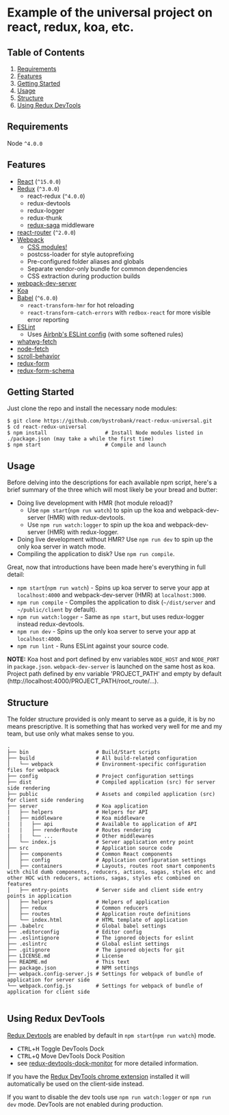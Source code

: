Example of the universal project on react, redux, koa, etc.
=======================

Table of Contents
-----------------
1. [Requirements](#requirements)
1. [Features](#features)
1. [Getting Started](#getting-started)
1. [Usage](#usage)
1. [Structure](#structure)
1. [Using Redux DevTools](#using-redux-devtools)

Requirements
------------

Node `^4.0.0`

Features
--------

* [React](https://github.com/facebook/react) (`^15.0.0`)
* [Redux](https://github.com/gaearon/redux) (`^3.0.0`)
  * react-redux (`^4.0.0`)
  * redux-devtools
  * redux-logger
  * redux-thunk
  * [redux-saga](https://github.com/yelouafi/redux-saga) middleware
* [react-router](https://github.com/rackt/react-router) (`^2.0.0`)
* [Webpack](https://github.com/webpack/webpack)
  * [CSS modules!](https://github.com/css-modules/css-modules)
  * postcss-loader for style autoprefixing
  * Pre-configured folder aliases and globals
  * Separate vendor-only bundle for common dependencies
  * CSS extraction during production builds
* [webpack-dev-server](https://github.com/webpack/webpack-dev-server)
* [Koa](https://github.com/koajs/koa/)
* [Babel](https://github.com/babel/babel) (`^6.0.0`)
  * `react-transform-hmr` for hot reloading
  * `react-transform-catch-errors` with `redbox-react` for more visible error reporting
* [ESLint](http://eslint.org)
  * Uses [Airbnb's ESLint config](https://github.com/airbnb/javascript/tree/master/packages/eslint-config-airbnb) (with some softened rules)
* [whatwg-fetch](https://github.com/github/fetch)
* [node-fetch](https://github.com/bitinn/node-fetch)
* [scroll-behavior](https://github.com/rackt/scroll-behavior)
* [redux-form](https://github.com/erikras/redux-form)
* [redux-form-schema](https://github.com/Lighthouse-io/redux-form-schema)

Getting Started
---------------

Just clone the repo and install the necessary node modules:

```shell
$ git clone https://github.com/bystrobank/react-redux-universal.git
$ cd react-redux-universal
$ npm install                   # Install Node modules listed in ./package.json (may take a while the first time)
$ npm start                     # Compile and launch
```

Usage
-----

Before delving into the descriptions for each available npm script, here's a brief summary of the three which will most likely be your bread and butter:

* Doing live development with HMR (hot module reload)?
  * Use `npm start`(`npm run watch`) to spin up the koa and webpack-dev-server (HMR) with redux-devtools.
  * Use `npm run watch:logger` to spin up the koa and webpack-dev-server (HMR) with redux-logger.
* Doing live development without HMR? Use `npm run dev` to spin up the only koa server in watch mode.
* Compiling the application to disk? Use `npm run compile`.

Great, now that introductions have been made here's everything in full detail:

* `npm start`(`npm run watch`) - Spins up koa server to serve your app at `localhost:4000` and webpack-dev-server (HMR) at `localhost:3000`.
* `npm run compile` - Compiles the application to disk (`~/dist/server` and `~/public/client` by default).
* `npm run watch:logger` - Same as `npm start`, but uses redux-logger instead redux-devtools.
* `npm run dev` - Spins up the only koa server to serve your app at `localhost:4000`.
* `npm run lint` - Runs ESLint against your source code.

**NOTE:** Koa host and port defined by env variables `NODE_HOST` and `NODE_PORT` in `package.json`. `webpack-dev-server` is launched on the same host as koa.
Project path defined by env variable 'PROJECT_PATH' and empty by default (http://localhost:4000/PROJECT_PATH/root_route/...).

Structure
---------

The folder structure provided is only meant to serve as a guide, it is by no means prescriptive. It is something that has worked very well for me and my team, but use only what makes sense to you.

```
.
├── bin                      # Build/Start scripts
├── build                    # All build-related configuration
│   └── webpack              # Environment-specific configuration files for webpack
├── config                   # Project configuration settings
├── dist                     # Compiled application (src) for server side rendering
├── public                   # Assets and compiled application (src) for client side rendering
├── server                   # Koa application
|   ├── helpers              # Helpers for API
|   ├── middleware           # Koa middleware
|   |   ├── api              # Available to application of API
|   |   ├── renderRoute      # Routes rendering
|   |   └── ...              # Other middlewares
│   └── index.js             # Server application entry point
├── src                      # Application source code
│   ├── components           # Common React components
│   ├── config               # Application configuration settings
│   ├── containers           # Layouts, routes root smart components with child dumb components, reducers, actions, sagas, styles etc and other HOC with reducers, actions, sagas, styles etc combined on features
│   ├── entry-points         # Server side and client side entry points in application
│   ├── helpers              # Helpers of application
│   ├── redux                # Common reducers
│   ├── routes               # Application route definitions
│   └── index.html           # HTML template of application
├── .babelrc                 # Global babel settings
├── .editorconfig            # Editor config
├── .eslintignore            # The ignored objects for eslint
├── .eslintrc                # Global eslint settings
├── .gitignore               # The ignored objects for git
├── LICENSE.md               # License
├── README.md                # This text
├── package.json             # NPM settings
├── webpack.config-server.js # Settings for webpack of bundle of application for server side
└── webpack.config.js        # Settings for webpack of bundle of application for client side


```

Using Redux DevTools
---------
[Redux Devtools](https://github.com/gaearon/redux-devtools) are enabled by default in `npm start`(`npm run watch`) mode.

- <kbd>CTRL</kbd>+<kbd>H</kbd> Toggle DevTools Dock
- <kbd>CTRL</kbd>+<kbd>Q</kbd> Move DevTools Dock Position
- see [redux-devtools-dock-monitor](https://github.com/gaearon/redux-devtools-dock-monitor) for more detailed information.

If you have the
[Redux DevTools chrome extension](https://chrome.google.com/webstore/detail/redux-devtools/lmhkpmbekcpmknklioeibfkpmmfibljd) installed it will automatically be used on the client-side instead.

If you want to disable the dev tools use `npm run watch:logger` or `npm run dev` mode.
DevTools are not enabled during production.
